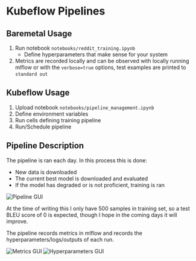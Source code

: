 # Kubeflow Pipelines

## Baremetal Usage

1. Run notebook `notebooks/reddit_training.ipynb`
    - Define hyperparameters that make sense for your system
2. Metrics are recorded locally and can be observed with locally running mlflow or with the `verbose=true` options, test examples are printed to `standard out`


## Kubeflow Usage

1. Upload notebook `notebooks/pipeline_management.ipynb`
2. Define environment variables
3. Run cells defining training pipeline
3. Run/Schedule pipeline



## Pipeline Description

The pipeline is ran each day. In this process this is done:

- New data is downloaded
- The current best model is downloaded and evaluated
- If the model has degraded or is not proficient, training is ran

![Pipeline GUI](./images/train_pipeline.png "Pipeline that will run in kubeflow")

At the time of writing this I only have 500 samples in training set, so a test BLEU score of 0 is expected, though I hope in the coming days it will improve.

The pipeline records metrics in mlflow and records the hyperparameters/logs/outputs of each run.

![Metrics GUI](./images/metrics.png "Metrics reported")
![Hyperparameters GUI](./images/hyperparameters.png "Hyperparameters recorded")
